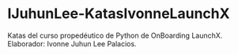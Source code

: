 # IJuhunLee-KatasIvonneLaunchX
Katas del curso propedéutico de Python de OnBoarding LaunchX. Elaborador: Ivonne Juhun Lee Palacios.
